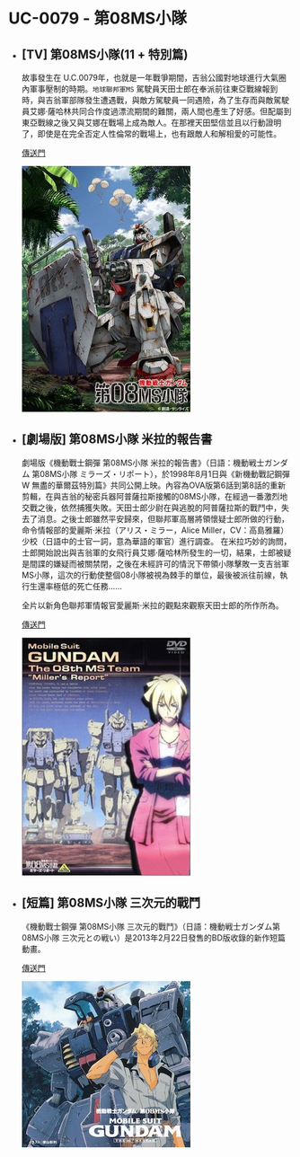 # UC-0079 - 第08MS小隊
  - ## [TV] 第08MS小隊(11 + 特別篇)
    故事發生在 U.C.0079年，也就是一年戰爭期間，吉翁公國對地球進行大氣圈內軍事壓制的時期。`地球聯邦軍MS` 駕駛員天田士郎在奉派前往東亞戰線報到時，與吉翁軍部隊發生遭遇戰，與敵方駕駛員一同遇險，為了生存而與敵駕駛員艾娜·薩哈林共同合作度過漂流期間的難關，兩人間也產生了好感。但配屬到東亞戰線之後又與艾娜在戰場上成為敵人。在那裡天田堅信並且以行動證明了，即使是在完全否定人性倫常的戰場上，也有跟敵人和解相愛的可能性。

    [傳送門](https://www.bilibili.com/video/BV13b411P7Qj/?vd_source=46b4f60508c74ffcbfc225b3c79f4897)

    ![uc-0079-08ms-1](/images/uc/uc0079/uc0079-08ms/uc0079-08ms-1.jpg)

  - ## [劇場版] 第08MS小隊 米拉的報告書
    劇場版《機動戰士鋼彈 第08MS小隊 米拉的報告書》（日語：機動戦士ガンダム 第08MS小隊 ミラーズ・リポート），於1998年8月1日與《新機動戰記鋼彈W 無盡的華爾茲特別篇》共同公開上映。內容為OVA版第6話到第8話的重新剪輯，在與吉翁的秘密兵器阿普薩拉斯接觸的08MS小隊，在經過一番激烈地交戰之後，依然捕獲失敗。天田士郎少尉在與逃脫的阿普薩拉斯的戰鬥中，失去了消息。之後士郎雖然平安歸來，但聯邦軍高層將領懷疑士郎所做的行動，命令情報部的愛麗斯·米拉（アリス・ミラー，Alice Miller，CV：高島雅羅）少校（日語中的士官一詞，意為華語的軍官）進行調查。 在米拉巧妙的詢問，士郎開始說出與吉翁軍的女飛行員艾娜·薩哈林所發生的一切，結果，士郎被疑是間諜的嫌疑而被關禁閉，之後在未經許可的情況下帶領小隊擊敗一支吉翁軍MS小隊，這次的行動使整個08小隊被視為棘手的單位，最後被派往前線，執行生還率極低的死亡任務……

    全片以新角色聯邦軍情報官愛麗斯·米拉的觀點來觀察天田士郎的所作所為。

    [傳送門](https://www.bilibili.com/video/BV17i4y1U7Po/)

    ![uc-0079-08ms-2](/images/uc/uc0079/uc0079-08ms/uc0079-08ms-2.jpeg)

  - ## [短篇] 第08MS小隊 三次元的戰鬥
    《機動戰士鋼彈 第08MS小隊 三次元的戰鬥》（日語：機動戦士ガンダム第08MS小隊 三次元との戦い）是2013年2月22日發售的BD版收錄的新作短篇動畫。

    [傳送門](https://www.bilibili.com/video/BV1px41187of/)

    ![uc-0079-08ms-3](/images/uc/uc0079/uc0079-08ms/uc0079-08ms-3.jpg)